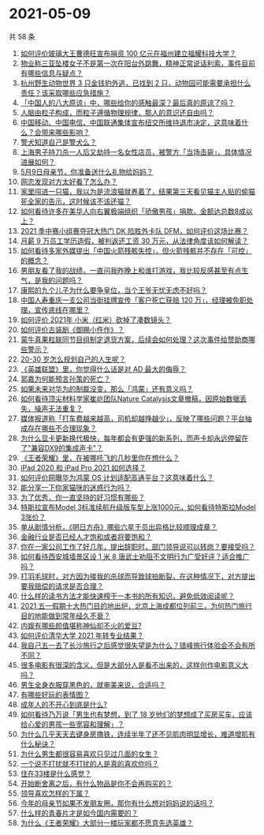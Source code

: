 # 2021-05-09

共 58 条

<!-- BEGIN -->
<!-- 最后更新时间 Sun May 09 2021 04:01:39 GMT+0800 (China Standard Time) -->

1. [如何评价玻璃大王曹德旺宣布捐资 100
   亿元在福州建立福耀科技大学？](https://www.zhihu.com/question/457562649)
2. [物业称三亚坠楼女子不是第一次在阳台外跳舞，精神正常说话利索，事件目前有哪些信息与疑点？](https://www.zhihu.com/question/458317199)
3. [杭州野生动物世界 3 只金钱豹外逃，已找到 2
   只，动物园可能需要承担什么责任？该采取哪些应急措施？](https://www.zhihu.com/question/458351546)
4. [「中国人的八大原谅」中，哪些给你的感触最深？最后真的原谅了吗？](https://www.zhihu.com/question/458322564)
5. [人脑由粒子构成，而粒子遵循物理规律，那人的意识还自由吗？](https://www.zhihu.com/question/450868629)
6. [中国移动、中国电信、中国联通集体宣布纽交所维持退市决定，这意味着什么？会带来哪些影响？](https://www.zhihu.com/question/458322456)
7. [警犬知道自己是警犬么？](https://www.zhihu.com/question/286005319)
8. [上海男子持刀杀一人后又劫持一名女性店员，被警方「当场击毙」，具体情况进展如何？](https://www.zhihu.com/question/458381524)
9. [5月9日母亲节，你准备送什么礼物给妈妈？](https://www.zhihu.com/question/458238204)
10. [网恋发现对方太好看了怎么办？](https://www.zhihu.com/question/441357680)
11. [家里闯进一只猫，我以为是流浪猫就养着了，结果第三天看见猫主人贴的偷猫死全家的告示，这时候该不该还猫？](https://www.zhihu.com/question/458067326)
12. [如何看待许多在美华人向右翼极端组织「骄傲男孩」捐款，金额达总数8成以上？](https://www.zhihu.com/question/458277293)
13. [2021 季中赛小组赛夺冠大热门 DK 险胜外卡队
    DFM，如何评价这场比赛？](https://www.zhihu.com/question/458430509)
14. [月薪 9 万员工学历造假，被判返还工资 30
    万元，从法律角度该如何解读？](https://www.zhihu.com/question/458409677)
15. [如何看待多家外媒提出「中国火箭残骸失控」，但火箭残骸并不存在「可控」的概念？](https://www.zhihu.com/question/458384867)
16. [男朋友看了我的战绩，一直问我昨晚上和谁打游戏，我比较反感甚至有点生气，是我的问题吗？](https://www.zhihu.com/question/457084853)
17. [康熙的九个儿子为什么要争皇位，当个王爷无忧无虑不好吗？](https://www.zhihu.com/question/359062106)
18. [中国人寿重庆一支公司当街挂牌宣传「客户死亡获赔 120
    万」，经理被免职处理，宣传底线在哪里？](https://www.zhihu.com/question/458335443)
19. [如何评价 2021年 小米（红米）砍掉了凑数镜头？](https://www.zhihu.com/question/458171647)
20. [如何评价古装剧《御赐小仵作》？](https://www.zhihu.com/question/457117887)
21. [蒙牛真果粒联同节目组制定退货方案，后续会如何处理？这次事件给赞助商哪些警示？](https://www.zhihu.com/question/458355922)
22. [20-30 岁怎么规划自己的人生呢？](https://www.zhihu.com/question/303781246)
23. [《英雄联盟》里，你觉得什么话是对 AD 最大的侮辱？](https://www.zhihu.com/question/457722320)
24. [郭嘉为何能预言孙策的死亡？](https://www.zhihu.com/question/23022586)
25. [如果未来对华为的制裁没变，那么「鸿蒙」还有意义吗？](https://www.zhihu.com/question/458261749)
26. [如何看待顶尖材料学家崔屹团队Nature
    Catalysis文章撤稿，因原始数据丢失，噪声无法重复？](https://www.zhihu.com/question/458152727)
27. [媒体报道称「打车费越来越高，司机却越挣越少」，反映了哪些问题？平台抽成存在哪些不合理现象？](https://www.zhihu.com/question/458224652)
28. [为什么显卡更新换代极快，每年都会有更强的新系列，而声卡却永远停留在了"兼容DX9的集成声卡"？](https://www.zhihu.com/question/458007412)
29. [《王者荣耀》里，在被哪吒飞的几秒里你在想什么？](https://www.zhihu.com/question/457960562)
30. [iPad 2020 和 iPad Pro 2021 如何选择？](https://www.zhihu.com/question/458086760)
31. [如何评价网曝华为鸿蒙 OS 计划适配高通平台？这意味着什么？](https://www.zhihu.com/question/458227978)
32. [能分享一下你家猫咪的迷惑行为吗？](https://www.zhihu.com/question/457690584)
33. [为了优秀，你一直坚持的好习惯有哪些？](https://www.zhihu.com/question/452488029)
34. [特斯拉宣布Model 3标准续航升级版车型上涨1000元，如何看待特斯拉Model
    3涨价？](https://www.zhihu.com/question/458323631)
35. [单从剧情分析，《明日方舟》哪些六星干员出异格比较顺理成章？](https://www.zhihu.com/question/458079671)
36. [金融行业是否已经人才饱和或者将要饱和？](https://www.zhihu.com/question/267950320)
37. [你在一家公司工作了好几年，提出辞职时，部门领导说可以转岗？要接受吗？](https://www.zhihu.com/question/454570545)
38. [如何看待西安城墙景区设 1 米 8
    唐武士劝阻不文明行为广受好评？适合推广吗？](https://www.zhihu.com/question/458013084)
39. [打羽毛球时，对方因为接我的杀球而导致球拍断裂，在这种情况下，对方提出要我赔偿的请求是否合理？](https://www.zhihu.com/question/458085942)
40. [什么样的读书方法才能快速榨干一本书的所有知识，避免低效阅读呢？](https://www.zhihu.com/question/377547324)
41. [2021
    五一假期十大热门目的地出炉，北京上海成都位列前三，为何热门旅行目的地能做到常年经久不衰？](https://www.zhihu.com/question/458249774)
42. [内娱有哪些颜值堪称神仙却不火的爱豆?](https://www.zhihu.com/question/439659001)
43. [如何评价清华大学 2021 年转专业结果？](https://www.zhihu.com/question/455564234)
44. [我自己五一去了长沙旅行之后感觉很失望是为什么？错峰旅行体验会不会有所不同？](https://www.zhihu.com/question/458141426)
45. [很多电影有很深的含义，但是大部分人是看不出来的，这样创作电影意义大吗？](https://www.zhihu.com/question/438741204)
46. [男生全身衣服穿黑色的，就审美来说，合适吗？](https://www.zhihu.com/question/26534749)
47. [有哪些好玩的表情图？](https://www.zhihu.com/question/31090236)
48. [成年人的不开心到底是什么?](https://www.zhihu.com/question/457811806)
49. [如何看待乃万说「男生也有梦想，到了 18
    岁他们的梦想成了买房买车，应该给心爱的男孩一些宽容和理解」？](https://www.zhihu.com/question/458072558)
50. [为什么几乎天天去键身房撸铁，连续半年了还不见肌肉明显增长，难道增肌有什么秘诀？](https://www.zhihu.com/question/344778141)
51. [为什么男生都很容易喜欢只见过几面的女生？](https://www.zhihu.com/question/300699970)
52. [一个说不打扰就不打扰的人是真的喜欢你吗？](https://www.zhihu.com/question/455719746)
53. [住在33楼是什么感觉？](https://www.zhihu.com/question/452537568)
54. [开始断舍离之后，有什么物品是你不会再购买的？](https://www.zhihu.com/question/457895008)
55. [领导喜欢怎样的下属？](https://www.zhihu.com/question/288797213)
56. [今年的母亲节如果不发朋友圈，那你有什么想对妈妈说的话吗？](https://www.zhihu.com/question/458321063)
57. [什么样的青春片才是如今国内需要的？](https://www.zhihu.com/question/30589916)
58. [为什么《王者荣耀》大部分一楼玩家都不愿意先选英雄？](https://www.zhihu.com/question/457720588)

<!-- END -->
